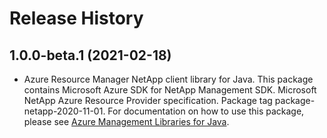 # Release History

## 1.0.0-beta.1 (2021-02-18)

- Azure Resource Manager NetApp client library for Java. This package contains Microsoft Azure SDK for NetApp Management SDK. Microsoft NetApp Azure Resource Provider specification. Package tag package-netapp-2020-11-01. For documentation on how to use this package, please see [Azure Management Libraries for Java](https://aka.ms/azsdk/java/mgmt).

